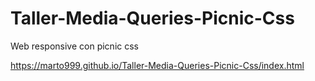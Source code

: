 # Taller-Media-Queries-Picnic-Css
Web responsive con picnic css

https://marto999.github.io/Taller-Media-Queries-Picnic-Css/index.html
